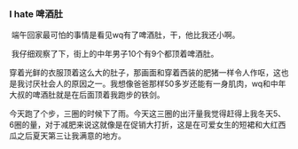 ### I hate 啤酒肚

​	端午回家最可怕的事情是看见wq有了啤酒肚，干，他比我还小啊。

​	我仔细观察了下，街上的中年男子10个有9个都顶着啤酒肚。

​	穿着光鲜的衣服顶着这么大的肚子，那画面和穿着西装的肥猪一样令人作呕，这也是我讨厌社会人的原因之一。我想像爸爸那样50多岁还能有一身肌肉，wq和中年大叔的啤酒肚就是在后面顶着我跑步的铁剑。

​	今天跑了个步，三圈的时候下了雨。今天这三圈的出汗量我觉得赶得上我冬天5、6圈的量，对于减肥来说这就像是在促销大打折，这是在可爱女生的短裙和大红西瓜之后夏天第三让我满意的地方。

